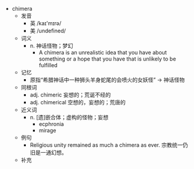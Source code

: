 - chimera
  - 发音
    - 英 /kaɪ'mɪrə/
    - 美 /undefined/
  - 词义
    - n. 神话怪物；梦幻
      - A chimera is an unrealistic idea that you have about something or a hope that you have that is unlikely to be fulfilled
  - 记忆
    - 原指“希腊神话中一种狮头羊身蛇尾的会喷火的女妖怪” → 神话怪物
  - 同根词
    - adj. chimeric 妄想的；荒诞不经的
    - adj. chimerical 空想的，妄想的；荒唐的
  - 近义词
    - n. [遗]嵌合体；虚构的怪物；妄想
      - ecphronia
      - mirage
  - 例句
    - Religious unity remained as much a chimera as ever. 宗教统一仍旧是一通幻想。
  - 补充